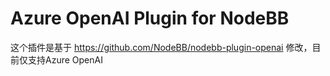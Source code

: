 # Azure OpenAI Plugin for NodeBB

这个插件是基于 https://github.com/NodeBB/nodebb-plugin-openai  修改，目前仅支持Azure OpenAI


